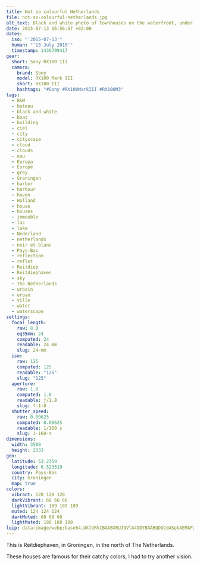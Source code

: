 ```yaml
---
title: Not so colourful Netherlands
file: not-so-colourful-netherlands.jpg
alt_text: Black and white photo of townhouses on the waterfront, under a cloudy sky
date: 2015-07-13 16:56:57 +02:00
dates:
  iso: "'2015-07-13'"
  human: "'13 July 2015'"
  timestamp: 1436799417
gear:
  short: Sony RX100 III
  camera:
    brand: Sony
    model: RX100 Mark III
    short: RX100 III
    hashtags: "#Sony #RX100MarkIII #RX100M3"
tags:
  - B&W
  - bateau
  - black and white
  - boat
  - building
  - ciel
  - city
  - cityscape
  - cloud
  - clouds
  - eau
  - Europa
  - Europe
  - grey
  - Groningen
  - harbor
  - harbour
  - haven
  - Holland
  - house
  - houses
  - immeuble
  - lac
  - lake
  - Nederland
  - netherlands
  - noir et blanc
  - Pays-Bas
  - reflection
  - reflet
  - Reitdiep
  - Reitdiephaven
  - sky
  - The Netherlands
  - urbain
  - urban
  - ville
  - water
  - waterscape
settings:
  focal_length:
    raw: 8.8
    eq35mm: 24
    computed: 24
    readable: 24 mm
    slug: 24-mm
  iso:
    raw: 125
    computed: 125
    readable: "125"
    slug: "125"
  aperture:
    raw: 1.8
    computed: 1.8
    readable: ƒ/1.8
    slug: f-1-8
  shutter_speed:
    raw: 0.00625
    computed: 0.00625
    readable: 1/160 s
    slug: 1-160-s
dimensions:
  width: 3500
  height: 2333
geo:
  latitude: 53.2359
  longitude: 6.523519
  country: Pays-Bas
  city: Groningen
  map: true
colors:
  vibrant: 128 128 128
  darkVibrant: 66 66 66
  lightVibrant: 189 189 189
  muted: 124 124 124
  darkMuted: 68 68 68
  lightMuted: 188 188 188
lqip: data:image/webp;base64,UklGRkIBAABXRUJQVlA4IDYBAABQDQCdASpkAEMAP2GcvFiyrCWjtthaalAsCWkACGcGmIWcIjjeg803X/A+BpHs80RSyaorglZ8SPGyOh9zV0h9Go37QnPDT7qY4yS5G4TAi7o6AaPUF7JFU81ggEGGa7QvCBEYC9KGBqdzIPOy6saBBmgAAOfjLfNQWH0fMSK0A7EdNYlBnfAB6HgtxiZYM7bJJM3g1KwqyTI6igaIV3sNL7VFWPWccvRmy/2vBaU9VwM8Z95+IoE0bJabdepjW7c+XlYDmG4jOuDgTaoVcuSkAbN70gLU53WaVZn8EDjDw1Duvro28HDqfdDpryXEOoBpHZz/IdZT+Nu6HIzHJI10bu7KjmXYVgRVpwTWPfuvkMNx6AbqyNhK9Qgu+i5MQlqfwU7qE0uR06Nk/FcmTsl8FV1KtAAA
---
```


This is Reitdiephaven, in Groningen, in the north of The Netherlands.

These houses are famous for their catchy colors, I had to try another vision.
